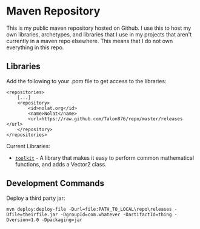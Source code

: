 Maven Repository
================
This is my public maven repository hosted on Github. I use this to host my own libraries, archetypes, and libraries that I use in my projects that aren't currently in a maven repo elsewhere. This means that I do not own everything in this repo.
	
Libraries
---------

Add the following to your .pom file to get access to the libraries:

	<repositories>
		[...]
		<repository>
			<id>nolat.org</id>
			<name>Nolat</name>
			<url>https://raw.github.com/Talon876/repo/master/releases </url>
		</repository>
	</repositories>
	
Current Libraries:

* [`toolkit`](https://github.com/Talon876/Toolkit) - A library that makes it easy to perform common mathematical functions, and adds a Vector2 class.

    

Development Commands
--------------------

Deploy a third party jar:
	
	mvn deploy:deploy-file -Durl=file:PATH_TO_LOCAL\repo\releases -Dfile=theirfile.jar -DgroupId=com.whatever -DartifactId=thing -Dversion=1.0 -Dpackaging=jar
